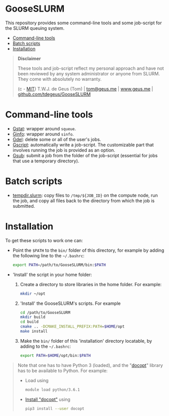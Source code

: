 # GooseSLURM

This repository provides some command-line tools and some job-script for the SLURM queuing system.

<!-- MarkdownTOC -->

- [Command-line tools](#command-line-tools)
- [Batch scripts](#batch-scripts)
- [Installation](#installation)

<!-- /MarkdownTOC -->

> **Disclaimer**
> 
> These tools and job-script reflect my personal approach and have not been reviewed by any system administrator or anyone from SLURM. They come with absolutely no warranty.
> 
>   (c - [MIT](https://github.com/tdegeus/GooseSLURM/blob/master/LICENSE)) T.W.J. de Geus (Tom) | tom@geus.me | www.geus.me | [github.com/tdegeus/GooseSLURM](https://github.com/tdegeus/GooseSLURM)

# Command-line tools

* [Gstat](https://github.com/tdegeus/GooseSLURM/blob/master/bin/Gstat): wrapper around `squeue`.
* [Ginfo](https://github.com/tdegeus/GooseSLURM/blob/master/bin/Ginfo): wrapper around `sinfo`.
* [Gdel](https://github.com/tdegeus/GooseSLURM/blob/master/bin/Gdel): delete some or all of the user's jobs.
* [Gscript](https://github.com/tdegeus/GooseSLURM/blob/master/bin/Gscript): automatically write a job-script. The customizable part that involves running the job is provided as an option.
* [Gsub](https://github.com/tdegeus/GooseSLURM/blob/master/bin/Gsub): submit a job from the folder of the job-script (essential for jobs that use a temporary directory).

# Batch scripts

* [tempdir.slurm](https://github.com/tdegeus/GooseSLURM/blob/master/examples/tempdir/tempdir.slurm): copy files to `/tmp/${JOB_ID}` on the compute node, run the job, and copy all files back to the directory from which the job is submitted.

# Installation

To get these scripts to work one can:

-   Point the `$PATH` to the `bin/` folder of this directory, for example by adding the following line to the `~/.bashrc`:
  
    ```bash
    export PATH=/path/to/GooseSLURM/bin:$PATH
    ```
-   'Install' the script in your home folder:
  
    1.  Create a directory to store libraries in the home folder. For example:
  
        ```bash
        mkdir ~/opt
        ```

    2.  'Install' the GooseSLURM's scripts. For example
  
        ```bash
        cd /path/to/GooseSLURM
        mkdir build
        cd build
        cmake .. -DCMAKE_INSTALL_PREFIX:PATH=$HOME/opt
        make install
        ```
     
    3.  Make the `bin/` folder of this 'installation' directory locatable, by adding to the `~/.bashrc`:
 
        ```bash
        export PATH=$HOME/opt/bin:$PATH
        ```

> Note that one has to have Python 3 (loaded), and the "[docopt](http://docopt.org)" library has to be available to Python. For example:
> 
> *   Load using
>  
>      ```bash
>      module load python/3.6.1
>      ```
>      
> *    [Install "docopt"](https://pypi.python.org/pypi/docopt/) using
> 
>      ```bash
>      pip3 install --user docopt
>      ```
